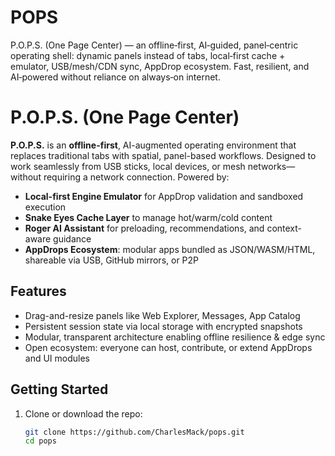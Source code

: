 # POPS
P.O.P.S. (One Page Center) — an offline‑first, AI‑guided, panel‑centric operating shell: dynamic panels instead of tabs, local‑first cache + emulator, USB/mesh/CDN sync, AppDrop ecosystem. Fast, resilient, and AI‑powered without reliance on always‑on internet.
# P.O.P.S. (One Page Center)

**P.O.P.S.** is an **offline-first**, AI-augmented operating environment that replaces traditional tabs with spatial, panel-based workflows. Designed to work seamlessly from USB sticks, local devices, or mesh networks—without requiring a network connection. Powered by:

- **Local-first Engine Emulator** for AppDrop validation and sandboxed execution
- **Snake Eyes Cache Layer** to manage hot/warm/cold content
- **Roger AI Assistant** for preloading, recommendations, and context-aware guidance
- **AppDrops Ecosystem**: modular apps bundled as JSON/WASM/HTML, shareable via USB, GitHub mirrors, or P2P

## Features

- Drag-and-resize panels like Web Explorer, Messages, App Catalog
- Persistent session state via local storage with encrypted snapshots
- Modular, transparent architecture enabling offline resilience & edge sync
- Open ecosystem: everyone can host, contribute, or extend AppDrops and UI modules

## Getting Started

1. Clone or download the repo:
   ```sh
   git clone https://github.com/CharlesMack/pops.git
   cd pops
